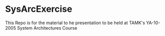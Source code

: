 SysArcExercise
==============

This Repo is for the material to he presentation to be held at TAMK's YA-10-2005 System Architectures Course
